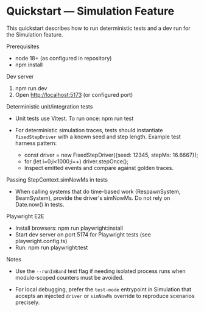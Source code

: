 # Quickstart — Simulation Feature

This quickstart describes how to run deterministic tests and a dev run for the
Simulation feature.

Prerequisites

- node 18+ (as configured in repository)
- npm install

Dev server

1. npm run dev
2. Open [http://localhost:5173](http://localhost:5173) (or configured port)

Deterministic unit/integration tests

- Unit tests use Vitest. To run once: npm run test

- For deterministic simulation traces, tests should instantiate `FixedStepDriver` with
  a known seed and step length. Example test harness pattern:

  - const driver = new FixedStepDriver({seed: 12345, stepMs: 16.6667});
  - for (let i=0;i<1000;i++) driver.stepOnce();
  - Inspect emitted events and compare against golden traces.

Passing StepContext.simNowMs in tests

- When calling systems that do time-based work (RespawnSystem, BeamSystem), provide the
  driver's simNowMs. Do not rely on Date.now() in tests.

Playwright E2E

- Install browsers: npm run playwright:install
- Start dev server on port 5174 for Playwright tests (see playwright.config.ts)
- Run: npm run playwright:test

Notes

- Use the `--runInBand` test flag if needing isolated process runs when module-scoped
  counters must be avoided.

- For local debugging, prefer the `test-mode` entrypoint in Simulation that accepts an
  injected `driver` or `simNowMs` override to reproduce scenarios precisely.
